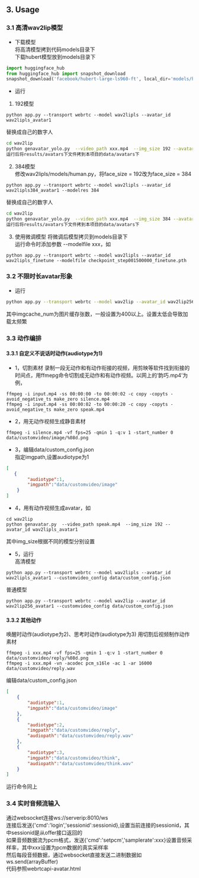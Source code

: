
## 3. Usage

### 3.1 高清wav2lip模型
- 下载模型  
将高清模型拷到代码models目录下    
下载hubert模型放到models目录下
```python
import huggingface_hub
from huggingface_hub import snapshot_download
snapshot_download('facebook/hubert-large-ls960-ft', local_dir='models/hubert-large-ls960-ft')
```
- 运行
1. 192模型  
```
python app.py --transport webrtc --model wav2lipls --avatar_id wav2lipls_avatar1
```   
 替换成自己的数字人
```bash
cd wav2lip
python genavatar_yolo.py  --video_path xxx.mp4  --img_size 192 --avatar_id wav2lipls_avatar1
运行后将results/avatars下文件拷到本项目的data/avatars下
```
2. 384模型  
修改wav2lipls/models/human.py，将face_size = 192改为face_size = 384
```  
python app.py --transport webrtc --model wav2lipls --avatar_id wav2lipls384_avatar1 --modelres 384
```  
替换成自己的数字人
```bash
cd wav2lip
python genavatar_yolo.py  --video_path xxx.mp4  --img_size 384 --avatar_id wav2lipls384_avatar1
运行后将results/avatars下文件拷到本项目的data/avatars下
```
3. 使用微调模型
将微调后模型拷贝到models目录下  
运行命令时添加参数 --modelfile xxx，如
```
python app.py --transport webrtc --model wav2lipls --avatar_id wav2lipls_finetune --modelfile checkpoint_step001500000_finetune.pth
```

### 3.2 不限时长avatar形象
- 运行
```bash
python app.py --transport webrtc --model wav2lip --avatar_id wav2lip256_avatar1 --imgcache_num 400
```
其中imgcache_num为图片缓存张数，一般设置为400以上。设置太低会导致加载太频繁



### 3.3 动作编排
#### 3.3.1 自定义不说话时动作(audiotype为1)
- 1，切割素材
录制一段无动作和有动作衔接的视频，用剪映等软件找到衔接的时间点，用ffmepg命令切割成无动作和有动作视频。以网上的‘韵巧.mp4’为例，
```
ffmpeg -i input.mp4 -ss 00:00:00 -to 00:00:02 -c copy -copyts -avoid_negative_ts make_zero silence.mp4
ffmpeg -i input.mp4 -ss 00:00:02 -to 00:00:20 -c copy -copyts -avoid_negative_ts make_zero speak.mp4
```
- 2，用无动作视频生成静音素材
```
ffmpeg -i silence.mp4 -vf fps=25 -qmin 1 -q:v 1 -start_number 0 data/customvideo/image/%08d.png
```
- 3，编辑data/custom_config.json  
指定imgpath,设置audiotype为1
```json
[
   {
        "audiotype":1, 
        "imgpath":"data/customvideo/image"
    }
]
```
- 4，用有动作视频生成avatar，如
```
cd wav2lip
python genavatar.py  --video_path speak.mp4  --img_size 192 --avatar_id wav2lipls_avatar1
```
其中img_size根据不同的模型分别设置

- 5，运行  
高清模型
```
python app.py --transport webrtc --model wav2lipls --avatar_id wav2lipls_avatar1 --customvideo_config data/custom_config.json
```
普通模型
```
python app.py --transport webrtc --model wav2lip --avatar_id wav2lip256_avatar1 --customvideo_config data/custom_config.json
```
#### 3.3.2 其他动作  
唤醒时动作(audiotype为2)、思考时动作(audiotype为3) 
用切割后视频制作动作素材 
```
ffmpeg -i xxx.mp4 -vf fps=25 -qmin 1 -q:v 1 -start_number 0 data/customvideo/reply/%08d.png
ffmpeg -i xxx.mp4 -vn -acodec pcm_s16le -ac 1 -ar 16000 data/customvideo/reply.wav
```
编辑data/custom_config.json  
```json
[
    {
        "audiotype":1, 
        "imgpath":"data/customvideo/image"
    },
    {
        "audiotype":2, 
        "imgpath":"data/customvideo/reply",
        "audiopath":"data/customvideo/reply.wav"
    },
    {
        "audiotype":3, 
        "imgpath":"data/customvideo/think",
        "audiopath":"data/customvideo/think.wav"
    }
]
```
运行命令同上


### 3.4 实时音频流输入
通过websocket连接ws://serverip:8010/ws  
连接后发送{'cmd':'login','sessionid':sessionid},设置当前连接的sessionid，其中sessionid是从offer接口返回的  
如果音频数据流为pcm格式，发送{'cmd':'setpcm','samplerate':xxx}设置音频采样率，其中xxx设置为pcm数据的真实采样率  
然后每段音频数据，通过websocket直接发送二进制数据如ws.send(arrayBuffer)  
代码参照webrtcapi-avatar.html
